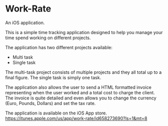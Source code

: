 Work-Rate
=========

An iOS application.

This is a simple time tracking application designed to help you manage your time spend working on different projects.

The application has two different projects available:
- Multi task
- Single task

The multi-task project consists of multiple projects and they all total up to a final figure.
The single task is simply one task.

The application also allows the user to send a HTML formatted invoice representing when the user worked and a total cost to charge the client.
The invoice is quite detailed and even allows you to change the currency (Euro, Pounds, Dollars) and set the tax rate.

The application is available on the iOS App store.
https://itunes.apple.com/us/app/work-rate/id658273690?ls=1&mt=8
